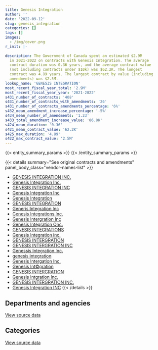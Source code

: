 ```yaml
---
title: Genesis Integration
author: ''
date: '2022-09-12'
slug: genesis_integration
categories: []
tags: []
images:
  - /img/cover.png
r_init: |-
  
description: The Government of Canada spent an estimated $2.9M
  in 2021-2022 on contracts with Genesis Integration. The average
  contract duration was 0.36 years, and the average contract value
  (not including contracts under $10k) was $62.2K. The longest
  contract was 4.89 years. The largest contract by value (including
  amendments) was $2.5M.
lookup_name: 'GENESIS INTEGRATION'
most_recent_fiscal_year_total: '2.9M'
most_recent_fiscal_year_year: '2021-2022'
s431_number_of_contracts: '408'
s431_number_of_contracts_with_amendments: '26'
s431_number_of_contracts_amendments_percentage: '6%'
s432_mean_amendment_increase_percentage: '-5%'
s434_mean_number_of_amendments: '1.23'
s433_total_amendment_increase_value: '86.8K'
s424_mean_duration: '0.36'
s421_mean_contract_value: '62.2K'
s425_max_duration: '4.89'
s422_max_contract_value: '2.5M'
---
```


<script src="/rmarkdown-libs/htmlwidgets/htmlwidgets.js"></script>
<link href="/rmarkdown-libs/datatables-css/datatables-crosstalk.css" rel="stylesheet" />
<script src="/rmarkdown-libs/datatables-binding/datatables.js"></script>
<script src="/rmarkdown-libs/jquery/jquery-3.6.0.min.js"></script>
<link href="/rmarkdown-libs/dt-core-bootstrap/css/dataTables.bootstrap.min.css" rel="stylesheet" />
<link href="/rmarkdown-libs/dt-core-bootstrap/css/dataTables.bootstrap.extra.css" rel="stylesheet" />
<script src="/rmarkdown-libs/dt-core-bootstrap/js/jquery.dataTables.min.js"></script>
<script src="/rmarkdown-libs/dt-core-bootstrap/js/dataTables.bootstrap.min.js"></script>
<link href="/rmarkdown-libs/crosstalk/css/crosstalk.min.css" rel="stylesheet" />
<script src="/rmarkdown-libs/crosstalk/js/crosstalk.min.js"></script>
<script src="/rmarkdown-libs/htmlwidgets/htmlwidgets.js"></script>
<link href="/rmarkdown-libs/datatables-css/datatables-crosstalk.css" rel="stylesheet" />
<script src="/rmarkdown-libs/datatables-binding/datatables.js"></script>
<script src="/rmarkdown-libs/jquery/jquery-3.6.0.min.js"></script>
<link href="/rmarkdown-libs/dt-core-bootstrap/css/dataTables.bootstrap.min.css" rel="stylesheet" />
<link href="/rmarkdown-libs/dt-core-bootstrap/css/dataTables.bootstrap.extra.css" rel="stylesheet" />
<script src="/rmarkdown-libs/dt-core-bootstrap/js/jquery.dataTables.min.js"></script>
<script src="/rmarkdown-libs/dt-core-bootstrap/js/dataTables.bootstrap.min.js"></script>
<link href="/rmarkdown-libs/crosstalk/css/crosstalk.min.css" rel="stylesheet" />
<script src="/rmarkdown-libs/crosstalk/js/crosstalk.min.js"></script>

{{< entity_summary_params >}}
{{< /entity_summary_params >}}

{{< details summary="See original contracts and amendments" panel_body_class="vendor-names-list" >}}
- [GENESIS INTEGRATION INC.](https://search.open.canada.ca/en/ct/?sort=contract_value_f%20desc&page=1&search_text=%22GENESIS%20INTEGRATION%20INC.%22)
- [Genesis Integration Inc.](https://search.open.canada.ca/en/ct/?sort=contract_value_f%20desc&page=1&search_text=%22Genesis%20Integration%20Inc.%22)
- [GENESIS INTEGRATION INC](https://search.open.canada.ca/en/ct/?sort=contract_value_f%20desc&page=1&search_text=%22GENESIS%20INTEGRATION%20INC%22)
- [Genesis Integration Inc](https://search.open.canada.ca/en/ct/?sort=contract_value_f%20desc&page=1&search_text=%22Genesis%20Integration%20Inc%22)
- [Genesis Integration](https://search.open.canada.ca/en/ct/?sort=contract_value_f%20desc&page=1&search_text=%22Genesis%20Integration%22)
- [GENESIS INTEGRATION](https://search.open.canada.ca/en/ct/?sort=contract_value_f%20desc&page=1&search_text=%22GENESIS%20INTEGRATION%22)
- [Generis Integration Inc](https://search.open.canada.ca/en/ct/?sort=contract_value_f%20desc&page=1&search_text=%22Generis%20Integration%20Inc%22)
- [Genesis Integrations Inc.](https://search.open.canada.ca/en/ct/?sort=contract_value_f%20desc&page=1&search_text=%22Genesis%20Integrations%20Inc.%22)
- [Genesis Intergration Inc](https://search.open.canada.ca/en/ct/?sort=contract_value_f%20desc&page=1&search_text=%22Genesis%20Intergration%20Inc%22)
- [Genesis Integration Onc.](https://search.open.canada.ca/en/ct/?sort=contract_value_f%20desc&page=1&search_text=%22Genesis%20Integration%20Onc.%22)
- [GENESIS INTEGRATIONS](https://search.open.canada.ca/en/ct/?sort=contract_value_f%20desc&page=1&search_text=%22GENESIS%20INTEGRATIONS%22)
- [Genesis Integration inc.](https://search.open.canada.ca/en/ct/?sort=contract_value_f%20desc&page=1&search_text=%22Genesis%20Integration%20inc.%22)
- [GENESIS INTERGRATION](https://search.open.canada.ca/en/ct/?sort=contract_value_f%20desc&page=1&search_text=%22GENESIS%20%20INTERGRATION%22)
- [GENESIS INTERGRATION INC](https://search.open.canada.ca/en/ct/?sort=contract_value_f%20desc&page=1&search_text=%22GENESIS%20INTERGRATION%20INC%22)
- [Genessis Integration Inc.](https://search.open.canada.ca/en/ct/?sort=contract_value_f%20desc&page=1&search_text=%22Genessis%20Integration%20Inc.%22)
- [genesis integration](https://search.open.canada.ca/en/ct/?sort=contract_value_f%20desc&page=1&search_text=%22genesis%20integration%22)
- [Genesis Intergation Inc.](https://search.open.canada.ca/en/ct/?sort=contract_value_f%20desc&page=1&search_text=%22Genesis%20Intergation%20Inc.%22)
- [Genesis Int©gration](https://search.open.canada.ca/en/ct/?sort=contract_value_f%20desc&page=1&search_text=%22Genesis%20Int%c2%a9gration%22)
- [GENESIS INTERGRATION](https://search.open.canada.ca/en/ct/?sort=contract_value_f%20desc&page=1&search_text=%22GENESIS%20INTERGRATION%22)
- [Genesis Intgration Inc.](https://search.open.canada.ca/en/ct/?sort=contract_value_f%20desc&page=1&search_text=%22Genesis%20Intgration%20Inc.%22)
- [GENESIS INTERGRATION INC.](https://search.open.canada.ca/en/ct/?sort=contract_value_f%20desc&page=1&search_text=%22GENESIS%20INTERGRATION%20INC.%22)
- [Genesis Integration INC](https://search.open.canada.ca/en/ct/?sort=contract_value_f%20desc&page=1&search_text=%22Genesis%20Integration%20INC%22)
{{< /details >}}

## Departments and agencies

<div id="htmlwidget-1" style="width:100%;height:auto;" class="datatables html-widget"></div>
<script type="application/json" data-for="htmlwidget-1">{"x":{"style":"bootstrap","filter":"none","vertical":false,"data":[["<a href=\"/departments/aandc-aadnc/\">Crown-Indigenous Relations and Northern Affairs Canada<\/a>","<a href=\"/departments/cbsa-asfc/\">Canada Border Services Agency<\/a>","<a href=\"/departments/cer-rec/\">Canada Energy Regulator<\/a>","<a href=\"/departments/cihr-irsc/\">Canadian Institutes of Health Research<\/a>","<a href=\"/departments/cra-arc/\">Canada Revenue Agency<\/a>","<a href=\"/departments/csc-scc/\">Correctional Service of Canada<\/a>","<a href=\"/departments/dfatd-maecd/\">Global Affairs Canada<\/a>","<a href=\"/departments/dfo-mpo/\">Fisheries and Oceans Canada<\/a>","<a href=\"/departments/dnd-mdn/\">National Defence<\/a>","<a href=\"/departments/elections/\">Elections Canada<\/a>","<a href=\"/departments/esdc-edsc/\">Employment and Social Development Canada<\/a>","<a href=\"/departments/fintrac-canafe/\">Financial Transactions and Reports Analysis Centre of Canada<\/a>","<a href=\"/departments/hc-sc/\">Health Canada<\/a>","<a href=\"/departments/iaac-aeic/\">Impact Assessment Agency of Canada<\/a>","<a href=\"/departments/ic/\">Innovation, Science and Economic Development Canada<\/a>","<a href=\"/departments/ijc-cmi/\">International Joint Commission<\/a>","<a href=\"/departments/irb-cisr/\">Immigration and Refugee Board of Canada<\/a>","<a href=\"/departments/nrc-cnrc/\">National Research Council Canada<\/a>","<a href=\"/departments/nrcan-rncan/\">Natural Resources Canada<\/a>","<a href=\"/departments/oag-bvg/\">Office of the Auditor General of Canada<\/a>","<a href=\"/departments/pch/\">Canadian Heritage<\/a>","<a href=\"/departments/phac-aspc/\">Public Health Agency of Canada<\/a>","<a href=\"/departments/pwgsc-tpsgc/\">Public Services and Procurement Canada<\/a>","<a href=\"/departments/rcmp-grc/\">Royal Canadian Mounted Police<\/a>","<a href=\"/departments/ssc-spc/\">Shared Services Canada<\/a>","<a href=\"/departments/statcan/\">Statistics Canada<\/a>","<a href=\"/departments/tbs-sct/\">Treasury Board of Canada Secretariat<\/a>"],[null,35099.15,24675,57197,28689.03,13297.32,null,101054.31,920202.62,13146.92,null,10815.45,165642.3,113091.02,32760.12,86220.84,null,null,87490.28,80059.48,190284.2,294971.6,120850.69,2721475.81,277053.49,89081.94,78390.37],[13793.55,null,null,null,48500.83,16084.42,null,417279.91,1130671.47,null,138408.58,43505,236523.18,69912.81,null,51732.51,null,6134.19,70099.79,95914.12,27292.36,46650.08,1731963.88,1899712.12,1781998.8,121396.8,null],[null,225186.41,null,null,18258.9,null,null,395124.54,394156.57,null,242888.68,null,38826.29,null,null,null,63350.18,8364.81,36420.16,25346.24,24408.92,78178.43,null,1656140.46,33144.33,null,null],[null,null,null,null,82076.95,65676.88,18241.6,245623.7,572788.41,null,463564.33,null,574881.51,null,null,null,null,null,null,null,45832.5,null,57192.17,507142.84,280822.1,null,null]],"container":"<table class=\"table table-striped table-hover row-border order-column display\">\n  <thead>\n    <tr>\n      <th>Department<\/th>\n      <th>2018-2019<\/th>\n      <th>2019-2020<\/th>\n      <th>2020-2021<\/th>\n      <th>2021-2022<\/th>\n    <\/tr>\n  <\/thead>\n<\/table>","options":{"order":[[4,"desc"]],"pageLength":10,"autoWidth":true,"columnDefs":[{"targets":1,"render":"function(data, type, row, meta) {\n    return type !== 'display' ? data : DTWidget.formatCurrency(data, \"$\", 2, 3, \",\", \".\", true, null);\n  }"},{"targets":2,"render":"function(data, type, row, meta) {\n    return type !== 'display' ? data : DTWidget.formatCurrency(data, \"$\", 2, 3, \",\", \".\", true, null);\n  }"},{"targets":3,"render":"function(data, type, row, meta) {\n    return type !== 'display' ? data : DTWidget.formatCurrency(data, \"$\", 2, 3, \",\", \".\", true, null);\n  }"},{"targets":4,"render":"function(data, type, row, meta) {\n    return type !== 'display' ? data : DTWidget.formatCurrency(data, \"$\", 2, 3, \",\", \".\", true, null);\n  }"},{"width":"16%","targets":[1,2,3,4]},{"className":"dt-right","targets":[1,2,3,4]}],"orderClasses":false}},"evals":["options.columnDefs.0.render","options.columnDefs.1.render","options.columnDefs.2.render","options.columnDefs.3.render"],"jsHooks":[]}</script>
<p class="text-right">
<a href="https://github.com/GoC-Spending/contracts-data/tree/main/data/out/vendors/genesis_integration/summary_by_fiscal_year_by_department.csv" class="source-data-link btn btn-link">View source data</a>
</p>

## Categories

<div id="htmlwidget-2" style="width:100%;height:auto;" class="datatables html-widget"></div>
<script type="application/json" data-for="htmlwidget-2">{"x":{"style":"bootstrap","filter":"none","vertical":false,"data":[["<a href=\"/categories/facilities_and_construction/\">Facilities and construction<\/a>","<a href=\"/categories/office_management/\">Office management<\/a>","<a href=\"/categories/defence/\">Defence<\/a>","<a href=\"/categories/professional_services/\">Professional services<\/a>","<a href=\"/categories/information_technology/\">Information technology<\/a>","<a href=\"/categories/transportation_and_logistics/\">Transportation and logistics<\/a>","<a href=\"/categories/industrial_products_and_services/\">Industrial products and services<\/a>","<a href=\"/categories/security_and_protection/\">Security and protection<\/a>"],[51502.51,141551.91,845539.5,11698.74,1772504.49,null,2718751.8,null],[76002.49,121347.13,1090913.32,null,3521970.69,212083.35,2788738.01,136519.42],[46771.59,25076.21,355967.79,null,912358.68,220884.97,1453549.26,225186.41],[27911.76,144371.64,454922.27,null,1653760.16,42355.74,590521.41,null]],"container":"<table class=\"table table-striped table-hover row-border order-column display\">\n  <thead>\n    <tr>\n      <th>Category<\/th>\n      <th>2018-2019<\/th>\n      <th>2019-2020<\/th>\n      <th>2020-2021<\/th>\n      <th>2021-2022<\/th>\n    <\/tr>\n  <\/thead>\n<\/table>","options":{"order":[[4,"desc"]],"dom":"t","pageLength":30,"autoWidth":true,"columnDefs":[{"targets":1,"render":"function(data, type, row, meta) {\n    return type !== 'display' ? data : DTWidget.formatCurrency(data, \"$\", 2, 3, \",\", \".\", true, null);\n  }"},{"targets":2,"render":"function(data, type, row, meta) {\n    return type !== 'display' ? data : DTWidget.formatCurrency(data, \"$\", 2, 3, \",\", \".\", true, null);\n  }"},{"targets":3,"render":"function(data, type, row, meta) {\n    return type !== 'display' ? data : DTWidget.formatCurrency(data, \"$\", 2, 3, \",\", \".\", true, null);\n  }"},{"targets":4,"render":"function(data, type, row, meta) {\n    return type !== 'display' ? data : DTWidget.formatCurrency(data, \"$\", 2, 3, \",\", \".\", true, null);\n  }"},{"width":"16%","targets":[1,2,3,4]},{"className":"dt-right","targets":[1,2,3,4]}],"orderClasses":false,"lengthMenu":[10,25,30,50,100]}},"evals":["options.columnDefs.0.render","options.columnDefs.1.render","options.columnDefs.2.render","options.columnDefs.3.render"],"jsHooks":[]}</script>
<p class="text-right">
<a href="https://github.com/GoC-Spending/contracts-data/tree/main/data/out/vendors/genesis_integration/summary_by_fiscal_year_by_category.csv" class="source-data-link btn btn-link">View source data</a>
</p>
